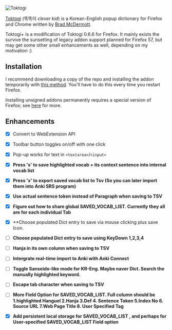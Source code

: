 ![Toktogi](addon/images/64.png)


[Toktogi](http://www.toktogi.com/) (똑똑이 _clever kid_) is a Korean-English popup dictionary
for Firefox and Chrome written by [Brad McDermott](http://bradmcdermott.com/).

Toktogi+ is a modification of Toktogi 0.6.6 for Firefox. It mainly exists the survive the
sunsetting of legacy addon support planned for Firefox 57, but may get some other small
enhancements as well, depending on my motivation :)

## Installation

I recommend downloading a copy of the repo and installing the addon temporarily with
[this method](https://developer.mozilla.org/en-US/Add-ons/WebExtensions/Temporary_Installation_in_Firefox).
You'll have to do this every time you restart Firefox.

Installing unsigned addons permanently requires a special version of Firefox; see
[here](https://wiki.mozilla.org/Addons/Extension_Signing#FAQ) for more.

## Enhancements

- [x] Convert to WebExtension API
- [x] Toolbar button toggles on/off with one click
- [x] Pop-up works for text in `<textarea>`/`<input>`
- [x] **Press 's' to save highlighted vocab + its context sentence into internal vocab list**
- [x] **Press 'x' to export saved vocab list to Tsv (So you can later import them into Anki SRS program)**
- [x] **Use actual sentence token instead of Paragraph when saving to TSV**
- [x] **Figure out how to share global SAVED_VOCAB_LIST. Currently they all are for each individual Tab**
- [x] **Choose populated Dict entry to save via mouse clicking plus save Icon.
- [ ] **Choose populated Dict entry to save using KeyDown 1,2,3,4** 
- [ ] **Hanja in its own  column when saving to TSV**
- [ ] **Intergrate real-time import to Anki with Anki Connect**
- [ ] **Toggle Sanseido-like mode for KR-Eng. Maybe naver Dict. Search the manually highlighted keyword.**




- [ ] **Escape tab character when saving to TSV**

- [ ] **More Field Option for SAVED_VOCAB_LIST. Full column should be  1.highlighted Hanguel 2.Hanja 3.Def   4. Sentence Token
					5.Index No   6. Source URL  7.Web Page Title  8. User Specified Tag**

- [x] **Add persistent local storage for SAVED_VOCAB_LIST , and perhaps for User-specified SAVED_VOCAB_LIST Field option**


